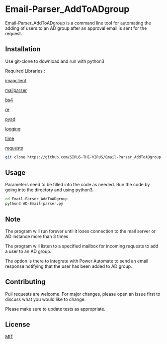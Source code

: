 # Email-Parser_AddToADgroup


Email-Parser_AddToADgroup is a command line tool for automating the adding of users to an AD group after an approval email is sent for the request.

## Installation

Use git-clone to download and run with python3 

Required Libraries : 

[imapclient](https://pypi.org/project/IMAPClient/)

[mailparser](https://pypi.org/project/mail-parser/) 

[bs4](https://pypi.org/project/bs4/)

[re](https://pypi.org/project/re101/)

[pyad](https://pypi.org/project/pyad/)

[logging](https://docs.python.org/3/library/logging.html)

[time](https://docs.python.org/3/library/time.html)

[requests](https://pypi.org/project/requests/)

```bash
git clone https://github.com/SIRUS-THE-VIRUS/Email-Parser_AddToADgroup.git
```

## Usage

Parameters need to be filled into the code as needed. Run the code by going into the directory and using python3.

```bash
cd Email-Parser_AddToADgroup
python3 AD-Email-parser.py
```
## Note
The program will run forever until it loses connection to the mail server or AD instance more than 3 times

The program will listen to a specified mailbox for incoming requests to add a user to an AD group. 

The option is there to integrate with Power Automate to send an email response notifying that the user has been added to AD group.

## Contributing
Pull requests are welcome. For major changes, please open an issue first to discuss what you would like to change.

Please make sure to update tests as appropriate.

## License
[MIT](https://choosealicense.com/licenses/mit/)
